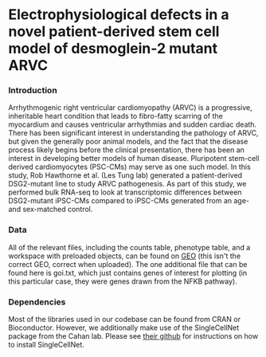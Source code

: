 # Electrophysiological defects in a novel patient-derived stem cell model of desmoglein-2 mutant ARVC

### Introduction
Arrhythmogenic right ventricular cardiomyopathy (ARVC) is a progressive, inheritable heart condition that leads to fibro-fatty scarring of the myocardium and causes ventricular arrhythmias and sudden cardiac death. There has been significant interest in understanding the pathology of ARVC, but given the generally poor animal models, and the fact that the disease process likely begins before the clinical presentation, there has been an interest in developing better models of human disease. Pluripotent stem-cell derived cardiomyocytes (PSC-CMs) may serve as one such model. In this study, Rob Hawthorne et al. (Les Tung lab) generated a patient-derived DSG2-mutant line to study ARVC pathogenesis. As part of this study, we performed bulk RNA-seq to look at transcriptomic differences between DSG2-mutant iPSC-CMs compared to iPSC-CMs generated from an age- and sex-matched control.

### Data
All of the relevant files, including the counts table, phenotype table, and a workspace with preloaded objects, can be found on [GEO](https://www.ncbi.nlm.nih.gov/geo/query/acc.cgi?acc=GSE165300) (this isn't the correct GEO, correct when uploaded). The one additional file that can be found here is goi.txt, which just contains genes of interest for plotting (in this particular case, they were genes drawn from the NFKB pathway).

### Dependencies
Most of the libraries used in our codebase can be found from CRAN or Bioconductor. However, we additionally make use of the SingleCellNet package from the Cahan lab. Please see [their github](https://github.com/pcahan1/singleCellNet) for instructions on how to install SingleCellNet.
